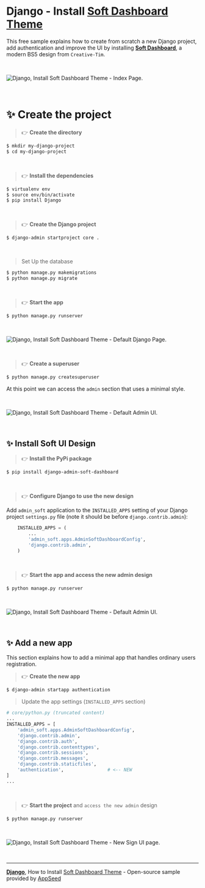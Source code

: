 # Django - Install [Soft Dashboard Theme](https://github.com/app-generator/django-admin-soft-dashboard)

This free sample explains how to create from scratch a new Django project, add authentication and improve the UI by installing **[Soft Dashboard](https://github.com/app-generator/django-admin-soft-dashboard)**, a modern BS5 design from `Creative-Tim`. 

<br />

![Django, Install Soft Dashboard Theme - Index Page.](https://user-images.githubusercontent.com/51070104/192701821-946628cd-25ce-494f-a6e5-9a1b14c81fd4.jpg)

<br />

# ✨ Create the project

> 👉 **Create the directory** 

```bash
$ mkdir my-django-project
$ cd my-django-project
```

<br />

> 👉 **Install the dependencies**

```bash
$ virtualenv env
$ source env/bin/activate
$ pip install Django
```

<br />

> 👉 **Create the Django project**

```bash
$ django-admin startproject core . 
```

<br />

> Set Up the database

```bash
$ python manage.py makemigrations
$ python manage.py migrate
```

<br />

> 👉 **Start the app**

```bash
$ python manage.py runserver
```

<br />

![Django, Install Soft Dashboard Theme - Default Django Page.](https://user-images.githubusercontent.com/51070104/192701963-dd017bb9-4958-44b6-b695-0195272dc9a8.jpg)

<br />

> 👉 **Create a superuser**

```bash
$ python manage.py createsuperuser
```

At this point we can access the `admin` section that uses a minimal style. 

<br />

![Django, Install Soft Dashboard Theme - Default Admin UI.](https://user-images.githubusercontent.com/51070104/192702068-2ecc1a2b-e9d2-478e-ac50-4b951eee2f0f.jpg)

<br />

## ✨ Install Soft UI Design

> 👉 **Install the PyPi package**

```bash
$ pip install django-admin-soft-dashboard
```

<br />

> 👉 **Configure Django to use the new design**

Add `admin_soft` application to the `INSTALLED_APPS` setting of your Django project `settings.py` file (note it should be before `django.contrib.admin`):

```python
    INSTALLED_APPS = (
        ...
        'admin_soft.apps.AdminSoftDashboardConfig',
        'django.contrib.admin',
    )
```

<br />

> 👉 **Start the app and access the new admin design**

```bash
$ python manage.py runserver
```

<br />

![Django, Install Soft Dashboard Theme - Default Admin UI.](https://user-images.githubusercontent.com/51070104/192702182-d083ff5f-31f8-479d-aacd-4bc795bbd9ba.jpg)

<br />

## ✨ Add a new app

This section explains how to add a minimal app that handles ordinary users registration. 

> 👉 **Create the new app**

```bash
$ django-admin startapp authentication
```

> Update the app settings (`INSTALLED_APPS` section)

```python
# core/python.py (truncated content)
...
INSTALLED_APPS = [
    'admin_soft.apps.AdminSoftDashboardConfig',
    'django.contrib.admin',
    'django.contrib.auth',
    'django.contrib.contenttypes',
    'django.contrib.sessions',
    'django.contrib.messages',
    'django.contrib.staticfiles',
    'authentication',                # <-- NEW
]
... 
```

<br />

> 👉 **Start the project** and `access the new admin` design

```bash
$ python manage.py runserver
```

<br />

![Django, Install Soft Dashboard Theme - New Sign UI page.](https://user-images.githubusercontent.com/51070104/192702349-6133424d-e930-42f9-8b03-6e97b27e3993.jpg)

<br />

---
**[Django](https://appseed.us/apps/django/)**, How to Install [Soft Dashboard Theme](https://github.com/app-generator/django-admin-soft-dashboard) - Open-source sample provided by [AppSeed](https://appseed.us)
